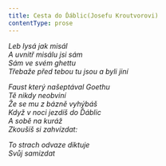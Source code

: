 ```yaml
---
title: Cesta do Ďáblic(Josefu Kroutvorovi)
contentType: prose
---
```


<section>

_Leb lysá jak misál  
A uvnitř misálu jsi sám  
Sám ve svém ghettu  
Třebaže před tebou tu jsou a byli jiní_

</section>

<section>

_Faust který našeptával Goethu  
Tě nikdy neobviní  
Že se mu z bázně vyhýbáš  
Když v noci jezdíš do Ďáblic  
A sobě na kuráž  
Zkoušíš si zahvízdat:_

</section>

<section>

_To strach odvaze diktuje  
Svůj samizdat_

</section>
